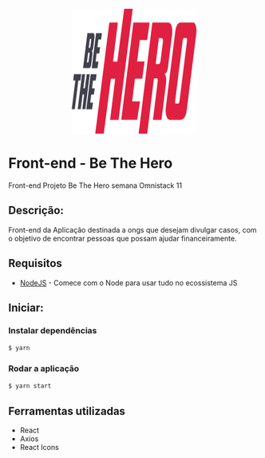 
<p align="center">
  <a href="" rel="noopener">
 <img width=250px height=250px src="https://github.com/nerialexandre/be-the-hero/blob/master/frontend/src/assets/logo.svg" alt="Project logo"></a>
</p>

# Front-end - Be The Hero 
Front-end Projeto Be The Hero semana Omnistack 11

## Descrição:

Front-end da Aplicação destinada a ongs que desejam divulgar casos, com o objetivo de encontrar pessoas que possam ajudar financeiramente.

## Requisitos


* [NodeJS](https://nodejs.org/en/download/) - Comece com o Node para usar tudo no ecossistema JS
 

## Iniciar:

### Instalar dependências
```sh
$ yarn
```
### Rodar a aplicação
```sh
$ yarn start
```


## Ferramentas utilizadas 

* React
* Axios
* React Icons

